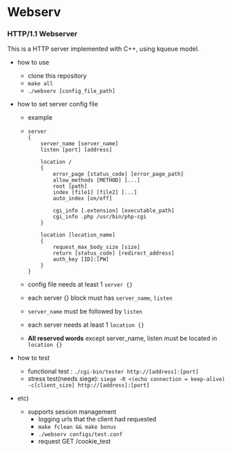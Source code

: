 # Webserv

### HTTP/1.1 Webserver

This is a HTTP server implemented with C++, using kqueue model.

- how to use

  - clone this repository
  - `make all`
  - `./webserv [config_file_path]`

- how to set server config file

  - example

  - ```
    server
    {
    	server_name [server_name]
    	listen [port] [address]
    	
    	location /
    	{
    		error_page [status_code] [error_page_path]
    		allow_methods [METHOD] [...]
    		root [path]
    		index [file1] [file2] [...]
    		auto_index [on/off]
    		
    		cgi_info [.extension] [executable_path]
    		cgi_info .php /usr/bin/php-cgi
    	}
    	
    	location [location_name]
    	{
    		request_max_body_size [size]
    		return [status_code] [redirect_address]
    		auth_key [ID]:[PW]
    	}
    }
    ```

  - config file needs at least 1 `server {}`

  - each server {} block must has `server_name`, `listen`

  - `server_name`  must be followed by `listen` 

  - each server needs at least 1 `location {}`

  - **All reserved words** except server_name, listen must be located in `location {}`

- how to test
  - functional test : `./cgi-bin/tester http://[address]:[port]`
  - stress test(needs siege): `siege -R <(echo connection = keep-alive) -c[client_size] http://[address]:[port]`

- etc)
  - supports session management
    - logging urls that the client had requested
    - `make fclean && make bonus`
    - `./webserv configs/test.conf`
    - request GET /cookie_test
